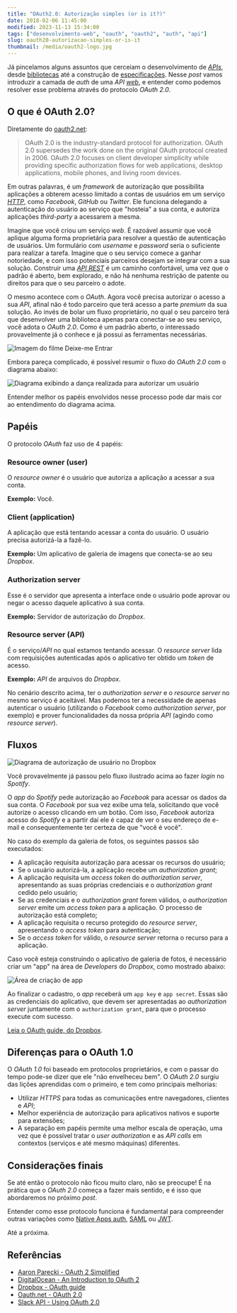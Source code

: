```yaml
---
title: "OAuth2.0: Autorização simples (or is it?)"
date: 2018-02-06 11:45:00
modified: 2023-11-13 15:34:00
tags: ["desenvolvimento-web", "oauth", "oauth2", "auth", "api"]
slug: oauth20-autorizacao-simples-or-is-it
thumbnail: /media/oauth2-logo.jpg
---
```


Já pincelamos alguns assuntos que cerceiam o desenvolvimento
de [_APIs_](/tag/api.html "Leia mais sobre API"), desde
[bibliotecas](/2017/01/06/construindo-apis-em-django-com-restless.html "Construindo APIs em Django com Restless")
até a construção de [especificações](/2017/01/31/ramilificando-as-suas-apis.html "Ramilificando as suas APIs").
Nesse _post_ vamos introduzir a camada de _auth_ de uma _API_ [_web_](/tag/desenvolvimento-web.html "Leia mais sobre web"), e
entender como podemos resolver esse problema através do protocolo _OAuth 2.0_.

## O que é OAuth 2.0?

Diretamente do [oauth2.net](https://oauth.net/2/ "Leia mais sobre OAuth"):

> OAuth 2.0 is the industry-standard protocol for authorization. OAuth 2.0 supersedes
> the work done on the original OAuth protocol created in 2006. OAuth 2.0 focuses on client
> developer simplicity while providing specific authorization flows for web applications,
> desktop applications, mobile phones, and living room devices.

Em outras palavras, é um _framework_ de autorização que possibilita aplicações a obterem acesso limitado
a contas de usuários em um serviço [_HTTP_](/tag/http.html "Leia mais sobre HTTP"), como _Facebook_, _GitHub_
ou _Twitter_. Ele funciona delegando a autenticação do usuário ao serviço que "hosteia" a sua conta,
e autoriza aplicações _third-party_ a acessarem a mesma.

Imagine que você criou um serviço _web_. É razoável assumir que você aplique alguma forma proprietária para
resolver a questão de autenticação de usuários. Um formulário com _username_ e _password_ seria o suficiente
para realizar a tarefa. Imagine que o seu serviço comece a ganhar notoriedade, e com isso potenciais parceiros
desejam se integrar com a sua solução. Construir uma [_API REST_](/tag/rest.html "Leia mais sobre REST") é um
caminho confortável, uma vez que o padrão é aberto, bem explorado, e não há nenhuma restrição de patente ou direitos
para que o seu parceiro o adote.

O mesmo acontece com o _OAuth_. Agora você precisa autorizar o acesso a sua _API_, afinal não é todo parceiro que terá
acesso a parte _premium_ da sua solução. Ao invés de bolar um fluxo proprietário, no qual o seu parceiro terá que
desenvolver uma biblioteca apenas para conectar-se ao seu serviço, você adota o _OAuth 2.0_. Como é um padrão aberto,
o interessado provavelmente já o conhece e já possui as ferramentas necessárias.

![Imagem do filme Deixe-me Entrar](/media/oauth-let-me-in.jpg "O OAuth 2.0 é comprovadamente seguro. Mas nem tanto contra vampiros... (amazon.com)")

Embora pareça complicado, é possível resumir o fluxo do _OAuth 2.0_ com o diagrama abaixo:

![Diagrama exibindo a dança realizada para autorizar um usuário](/media/oauth-overview.png "Diagrama exibindo a dança realizada para autorizar um usuário (api.slack.com)")

Entender melhor os papéis envolvidos nesse processo pode dar mais cor ao entendimento do diagrama acima.

## Papéis

O protocolo _OAuth_ faz uso de 4 papéis:

### Resource owner (user)

O _resource owner_ é o usuário que autoriza a aplicação a acessar a sua conta.

**Exemplo:** Você.

### Client (application)

A aplicação que está tentando acessar a conta do usuário. O usuário precisa autorizá-la a fazê-lo.

**Exemplo:** Um aplicativo de galeria de imagens que conecta-se ao seu _Dropbox_.

### Authorization server

Esse é o servidor que apresenta a interface onde o usuário pode aprovar ou negar o acesso daquele aplicativo
à sua conta.

**Exemplo:** Servidor de autorização do _Dropbox_.

### Resource server (API)

É o serviço/_API_ no qual estamos tentando acessar. O _resource server_ lida com requisições autenticadas
após o aplicativo ter obtido um _token_ de acesso.

**Exemplo:** _API_ de arquivos do _Dropbox_.

No cenário descrito acima, ter o _authorization server_ e o _resource server_ no mesmo serviço é aceitável.
Mas podemos ter a necessidade de apenas autenticar o usuário (utilizando o _Facebook_ como _authorization server_,
por exemplo) e prover funcionalidades da nossa própria _API_ (agindo como _resource server_).

## Fluxos

![Diagrama de autorização de usuário no Dropbox](/media/oauth2-diagram-dropbox.png "Diagrama de autorização de usuário no Dropbox (dropbox.com)")

Você provavelmente já passou pelo fluxo ilustrado acima ao fazer _login_ no _Spotify_.

O _app_ do _Spotify_ pede autorização ao _Facebook_ para acessar os dados da sua conta.
O _Facebook_ por sua vez exibe uma tela, solicitando que você autorize o acesso clicando em um botão.
Com isso, _Facebook_ autoriza acesso do _Spotify_ e a partir daí ele é capaz de ver o seu endereço
de e-mail e consequentemente ter certeza de que "você é você".

No caso do exemplo da galeria de fotos, os seguintes passos são executados:

- A aplicação requisita autorização para acessar os recursos do usuário;
- Se o usuário autorizá-la, a aplicação recebe um _authorization grant_;
- A aplicação requisita um _access token_ do _authorization server_, apresentando as suas próprias credenciais e o _authorization grant_ cedido pelo usuário;
- Se as credenciais e o _authorization grant_ forem válidos, o _authorization server_ emite um _access token_ para a aplicação. O processo de autorização está completo;
- A aplicação requisita o recurso protegido do _resource server_, apresentando o _access token_ para autenticação;
- Se o _access token_ for válido, o _resource server_ retorna o recurso para a aplicação.

Caso você esteja construindo o aplicativo de galeria de fotos, é necessário criar um "app" na área de _Developers_ do _Dropbox_, como mostrado abaixo:

![Área de criação de app](/media/dropbox-app-creation.png "Área de criação de app")

Ao finalizar o cadastro, o _app_ receberá um `app key` e `app secret`. Essas são as credenciais do aplicativo, que
devem ser apresentadas ao _authorization server_ juntamente com o `authorization grant`, para que o processo execute com sucesso.

[Leia o OAuth guide, do Dropbox](https://www.dropbox.com/developers/reference/oauth-guide).

## Diferenças para o OAuth 1.0

O _OAuth 1.0_ foi baseado em protocolos proprietários, e com o passar do tempo pode-se dizer que ele "não envelheceu bem".
O _OAuth 2.0_ surgiu das lições aprendidas com o primeiro, e tem como principais melhorias:

- Utilizar _HTTPS_ para todas as comunicações entre navegadores, clientes e _API_;
- Melhor experiência de autorização para aplicativos nativos e suporte para extensões;
- A separação em papéis permite uma melhor escala de operação, uma vez que é possível tratar o _user authorization_ e
  as _API calls_ em contextos (serviços e até mesmo máquinas) diferentes.

## Considerações finais

Se até então o protocolo não ficou muito claro, não se preocupe! É na prática que o _OAuth 2.0_ começa a fazer mais sentido,
e é isso que abordaremos no próximo _post_.

Entender como esse protocolo funciona é fundamental para compreender outras variações como [Native Apps auth](https://oauth.net/2/native-apps/),
[SAML](http://tools.ietf.org/html/rfc7522) ou [JWT](https://tools.ietf.org/html/rfc7519).

Até a próxima.

## Referências

- [Aaron Parecki - OAuth 2 Simplified](https://aaronparecki.com/oauth-2-simplified/)
- [DigitalOcean - An Introduction to OAuth 2](https://www.digitalocean.com/community/tutorials/an-introduction-to-oauth-2)
- [Dropbox - OAuth guide](https://www.dropbox.com/developers/reference/oauth-guide)
- [Oauth.net - OAuth 2.0](https://oauth.net/2/)
- [Slack API - Using OAuth 2.0](https://api.slack.com/docs/oauth)
